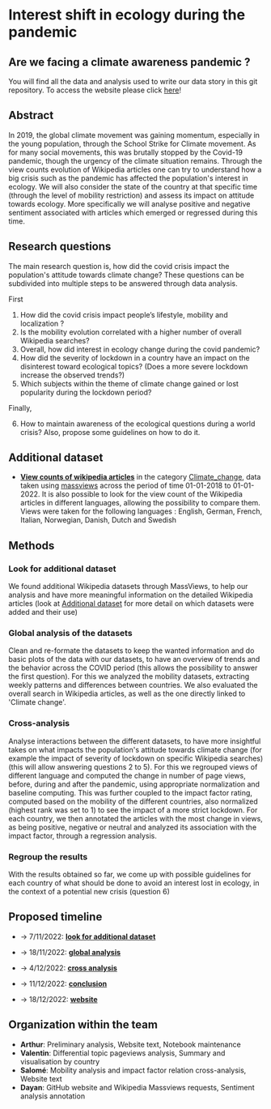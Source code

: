# Interest shift in ecology during the pandemic
## Are we facing a climate awareness pandemic ?
You will find all the data and analysis used to write our data story in this git repository.
To access the website please click [here](https://dayan9265.github.io/climate-change-awereness-pandemic/)!
## Abstract
In 2019, the global climate movement was gaining momentum, especially in the young population, through the School Strike for Climate movement. As for many social movements, this was brutally stopped by the Covid-19 pandemic, though the urgency of the climate situation remains. Through the view counts evolution of Wikipedia articles one can try to understand how a big crisis such as the pandemic has affected the population's interest in ecology. We will also consider the state of the country at that specific time (through the level of mobility restriction) and assess its impact on attitude towards ecology. More specifically we will analyse positive and negative sentiment associated with articles which emerged or regressed during this time. 

## Research questions
The main research question is, how did the covid crisis impact the population's attitude towards climate change? These questions can be subdivided into multiple steps to be answered through data analysis. 

First 

  1. How did the covid crisis impact people’s lifestyle, mobility and localization ?
  2. Is the mobility evolution correlated with a higher number of overall Wikipedia searches?
  3. Overall, how did interest in ecology change during the covid pandemic?
  4. How did the severity of lockdown in a country have an impact on the disinterest toward ecological topics? (Does a more severe lockdown increase the observed trends?) 
  5. Which subjects within the theme of climate change gained or lost popularity during the lockdown period?
 
 Finally,
 
  6. How to maintain awareness of the ecological questions during a world crisis? Also, propose some guidelines on how to do it.

## Additional dataset
*  [**View counts of wikipedia articles**](data/added_data/massviews-20180101-20220101.csv) in the category [Climate_change](https://en.wikipedia.org/wiki/Category:Climate_change), data taken using [massviews](https://pageviews.wmcloud.org/massviews/) across the period of time 01-01-2018 to 01-01-2022. It is also possible to look for the view count of the Wikipedia articles in different languages, allowing the possibility to compare them. <br>
Views were taken for the following languages : English, German, French, Italian, Norwegian, Danish, Dutch and Swedish

## Methods

### Look for additional dataset

We found additional Wikipedia datasets through MassViews, to help our analysis and have more meaningful information on the detailed Wikipedia articles (look at [Additional dataset](#additional-dataset) for more detail on which datasets were added and their use)

### Global analysis of the datasets

Clean and re-formate the datasets to keep the wanted information and do basic plots of the data with our datasets, to have an overview of trends and the behavior across the COVID period (this allows the possibility to answer the first question). For this we analyzed the mobility datasets, extracting weekly patterns and differences between countries. We also evaluated the overall search in Wikipedia articles, as well as the one directly linked to 'Climate change'.

### Cross-analysis

Analyse interactions between the different datasets, to have more insightful takes on what impacts the population's attitude towards climate change (for example the impact of severity of lockdown on specific Wikipedia searches)(this will allow answering questions 2 to 5). For this we regrouped views of different language and computed the change in number of page views, before, during and after the pandemic, using appropriate normalization and baseline computing. This was further coupled to the impact factor rating, computed based on the mobility of the different countries, also normalized (highest rank was set to 1) to see the impact of a more strict lockdown. 
For each country, we then annotated the articles with the most change in views, as being positive, negative or neutral and analyzed its association with the impact factor, through a regression analysis.

### Regroup the results

With the results obtained so far, we come up with possible guidelines for each country of what should be done to avoid an interest lost in ecology, in the context of a potential new crisis (question 6)

## Proposed timeline

* $\rightarrow$ 7/11/2022: [**look for additional dataset**](#look-for-additional-dataset)

* $\rightarrow$ 18/11/2022: [**global analysis**](#global-analysis-of-the-datasets)

* $\rightarrow$ 4/12/2022: [**cross analysis**](#cross-analysis)

* $\rightarrow$ 11/12/2022: [**conclusion**](#regroup-the-results)

* $\rightarrow$ 18/12/2022: [**website**](#github-site)

## Organization within the team

* **Arthur**:  Preliminary analysis, Website text, Notebook maintenance
* **Valentin**: Differential topic pageviews analysis, Summary and visualisation by country
* **Salomé**: Mobility analysis and impact factor relation cross-analysis, Website text
* **Dayan**: GitHub website and Wikipedia Massviews requests, Sentiment analysis annotation



